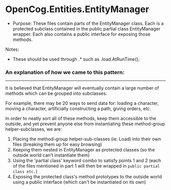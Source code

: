 
# OpenCog.Entities.EntityManager  

* Purpose: These files contain parts of the EntityManager class. Each is a protected subclass contained in the public partial class EntityManager wrapper. Each also contains a public interface for exposing those methods.

Notes:  

* These should be used through .* such as .load.AtRunTime();  



### An explanation of how we came to this pattern:
----------------------------------
It is believed that EntityManager will eventually contain a large number of methods which can be grouped into subclasses. 

For example, there may be 20 ways to send data for: loading a character, moving a character, artificially constructing a path, giving orders, etc. 

In order to neatly sort all of these methods, keep them accessible to the outside, and yet prevent anyone else from instantiating these method-group helper-subclasses, we are:

1. Placing the method-group helper-sub-classes (ie: Load) into their own files (breaking them up for easy browsing)
2. Keeping them nested in EntityManager as protected classes (so the outside world can't instantiate them)
3. Using the 'partial class' keyword combo to satisfy points 1 and 2 (each of the files mentioned in part 1 will then be wrapped in `public partial class etc.`)
4. Exposing the protected class's method prototypes to the outside world using a public interface (which can't be instantiated on its own)

